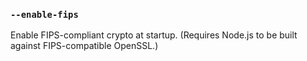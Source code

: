 ### `--enable-fips`

<!-- YAML
added: v6.0.0
-->

Enable FIPS-compliant crypto at startup. (Requires Node.js to be built
against FIPS-compatible OpenSSL.)
